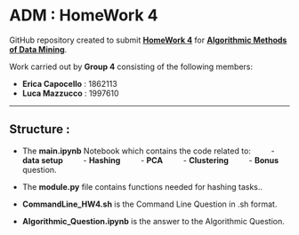 # ADM : HomeWork 4

GitHub repository created to submit **[HomeWork 4](https://github.com/lucamaiano/ADM/tree/master/2022/Homework_4)** for [**Algorithmic Methods of Data Mining**](http://aris.me/index.php/data-mining-ds-2022).

Work carried out by **Group 4** consisting of the following members:

- **Erica Capocello** : 1862113
- **Luca Mazzucco** : 1997610

------------------------------------------

## Structure :

- The **main.ipynb** Notebook which contains the code related to: 
&ensp;&thinsp;&ensp;&thinsp;&ensp;&thinsp; - **data setup**
&ensp;&thinsp;&ensp;&thinsp;&ensp;&thinsp; - **Hashing**
&ensp;&thinsp;&ensp;&thinsp;&ensp;&thinsp; - **PCA** 
&ensp;&thinsp;&ensp;&thinsp;&ensp;&thinsp; - **Clustering**
&ensp;&thinsp;&ensp;&thinsp;&ensp;&thinsp; - **Bonus** question.

- The **module.py** file contains functions needed for hashing tasks..
- **CommandLine_HW4.sh** is the Command Line Question in .sh format.
- **Algorithmic_Question.ipynb** is the answer to the Algorithmic Question.
